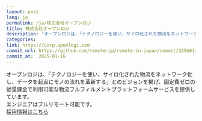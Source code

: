```yaml
---
layout: post
lang: ja
permalink: /ja/株式会社オープンロジ
title: 株式会社オープンロジ
description: 'オープンロジは、「テクノロジーを使い、サイロ化された物流をネットワーク化し、データを起点にモノの流れを革新する」とのビジョンを掲げ、固定費ゼロの従量課金で利用可能な物流フルフィルメントプラットフォームサービスを提供しています。 エンジニアはフルリモート可能です。 採用情報はこちら'
categories: 
link: https://corp.openlogi.com
commit_url: https://github.com/remote-jp/remote-in-japan/commit/269b8121aa196f71e3b6ae053662484bf0056892
commit_at:  2025-01-16
---
```


<p>オープンロジは、「テクノロジーを使い、サイロ化された物流をネットワーク化し、データを起点にモノの流れを革新する」とのビジョンを掲げ、固定費ゼロの従量課金で利用可能な物流フルフィルメントプラットフォームサービスを提供しています。<br />エンジニアはフルリモート可能です。<br /><a href="https://corp.openlogi.com/recruit/">採用情報はこちら</a></p>
